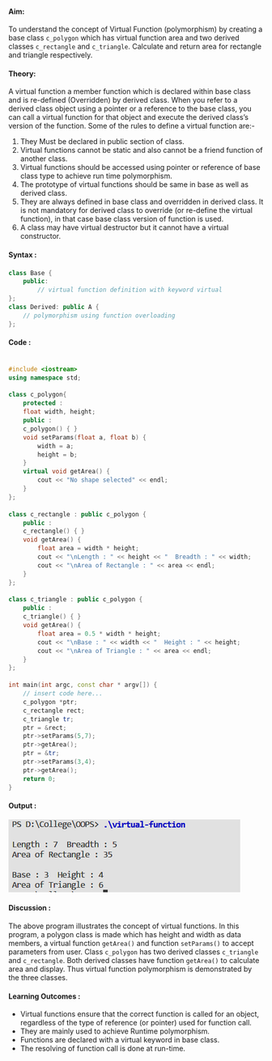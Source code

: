 #### Aim:

To understand the concept of Virtual Function (polymorphism) by creating a base class `c_polygon` which has virtual function area and two derived classes `c_rectangle` and `c_triangle`. Calculate and return area for rectangle and triangle respectively.

#### Theory:

A virtual function a member function which is declared within base class and is re-defined (Overridden) by derived class. When you refer to a derived class object using a pointer or a reference to the base
class, you can call a virtual function for that object and execute the derived class’s version of the function. Some of the rules to define a virtual function are:-

1. They Must be declared in public section of class.
2. Virtual functions cannot be static and also cannot be a friend function of another class.
3. Virtual functions should be accessed using pointer or reference of base class type to achieve run time polymorphism.
4. The prototype of virtual functions should be same in base as well as derived class.
5. They are always defined in base class and overridden in derived class. It is not mandatory for derived class to override (or re-define the virtual function), in that case base class version of function is
   used.
6. A class may have virtual destructor but it cannot have a virtual constructor.

#### Syntax :

```cpp
class Base {
	public:
		// virtual function definition with keyword virtual
};
class Derived: public A {
	// polymorphism using function overloading
};
```

#### Code :

```cpp
 
#include <iostream>
using namespace std;
 
class c_polygon{
    protected :
    float width, height;
    public :
    c_polygon() { }
    void setParams(float a, float b) {
        width = a;
        height = b;
    }
    virtual void getArea() {
        cout << "No shape selected" << endl;
    }	
};
 
class c_rectangle : public c_polygon {
    public :
    c_rectangle() { }
    void getArea() {
        float area = width * height;
        cout << "\nLength : " << height << "  Breadth : " << width;
        cout << "\nArea of Rectangle : " << area << endl;
    }
};
 
class c_triangle : public c_polygon {
    public :
    c_triangle() { }
    void getArea() {
        float area = 0.5 * width * height;
        cout << "\nBase : " << width << "  Height : " << height;
        cout << "\nArea of Triangle : " << area << endl;
    }
};
 
int main(int argc, const char * argv[]) {
    // insert code here...
    c_polygon *ptr;
    c_rectangle rect;
    c_triangle tr;
    ptr = &rect;
    ptr->setParams(5,7);
    ptr->getArea();
    ptr = &tr;
    ptr->setParams(3,4);
    ptr->getArea();
    return 0;
}
```

#### Output : 
![](file.png)

#### Discussion :

The above program illustrates the concept of virtual functions. In this program, a polygon class is made which has height and width as data members, a virtual function `getArea()` and function `setParams()` to accept parameters from user. Class `c_polygon` has two derived classes `c_triangle` and `c_rectangle`. Both derived classes have function `getArea()` to calculate area and display. Thus virtual function polymorphism is demonstrated by the three classes.


#### Learning Outcomes :
- Virtual functions ensure that the correct function is called for an object, regardless of the type of reference (or pointer) used for function call. 
- They are mainly used to achieve Runtime polymorphism. 
- Functions are declared with a virtual keyword in base class. 
- The resolving of function call is done at run-time.




